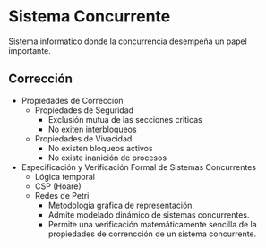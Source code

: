 # Sistema Concurrente

Sistema informatico donde la concurrencia desempeña un papel importante.

## Corrección

- Propiedades de Correccíon
  - Propiedades de Seguridad
    - Exclusión mutua de las secciones criticas
    - No exiten interbloqueos
  - Propiedades de Vivacidad
    - No existen bloqueos activos
    - No existe inanición de procesos
- Especificación y Verificación Formal de Sistemas Concurrentes
  - Lógica temporal
  - CSP (Hoare)
  - Redes de Petri
    - Metodologia gráfica de representación.
    - Admite modelado dinámico de sistemas concurrentes.
    - Permite una verificación matemáticamente sencilla de la propiedades de correncción de un sistema concurrente.
